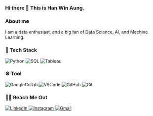 ### Hi there 👋 This is Han Win Aung.

### About me

I am a data enthusiast, and a big fan of Data Science, AI, and Machine Learning.


### 🔧 Tech Stack
<p>
<img alt="Python" src="https://img.shields.io/badge/Python-44bd32?logo=python&logoColor=white&style=for-the-badge" />
<img alt="SQL" src="https://img.shields.io/badge/SQL-02569B?logo=mysql&logoColor=white&style=for-the-badge" />
<img alt="Tableau" src="https://img.shields.io/badge/Tableau-00a8ff?logo=tableau&logoColor=white&style=for-the-badge" />
</p>

### ⚙️ Tool
<p>
<img alt="GoogleCollab" src="https://img.shields.io/badge/GoogleCollaboratory-F05032?logo=Google-Collaboratory&logoColor=white&style=for-the-badge" />
<img alt="VSCode" src="https://img.shields.io/badge/VisualStudioCode-007ACC?logo=Visual-Studio-Code&logoColor=white&style=for-the-badge" />
<img alt="GitHub" src="https://img.shields.io/badge/GitHub-454545?logo=github&logoColor=white&style=for-the-badge" />
<img alt="Git" src="https://img.shields.io/badge/Git-F05032?logo=git&logoColor=white&style=for-the-badge" />
</p>

### 🤝🏻 Reach Me Out
<p>
 <a href="https://www.linkedin.com/in/hanwa">
   <img alt="LinkedIn" src="https://img.shields.io/badge/LinkedIn-0A66C2?logo=LinkedIn&logoColor=white&style=for-the-badge" />
  </a>
 <a href="www.instagram.com/han_winn_aung/">
   <img alt="Instagram" src="https://img.shields.io/badge/Instagram-E4405F?logo=Instagram&logoColor=white&style=for-the-badge" />
  </a>
 <a href="hanwinaung.dev@gmail.com">
   <img alt="Gmail" src="https://img.shields.io/badge/Mail-EA2027?logo=Microsoft-Outlook&logoColor=white&style=for-the-badge" />
  </a>
</p>


